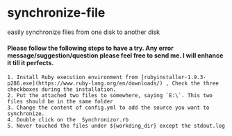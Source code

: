 synchronize-file
================

easily synchronize files from one disk to another disk

#### Please follow the following steps to have a try. Any error message/suggestion/question please feel free to send me. I will enhance it till it perfects.

	1. Install Ruby execution environment from [rubyinstaller-1.9.3-p286.exe](https://www.ruby-lang.org/en/downloads/) , Check the three checkboxes during the installation.
	2. Put the attached two files to somewhere, saying `E:\`. This two files should be in the same folder 
	3. Change the content of config.yml to add the source you want to synchronize.
	4. Double click on the  Synchronizor.rb 
	5. Never touched the files under ${workding_dir} except the stdout.log

